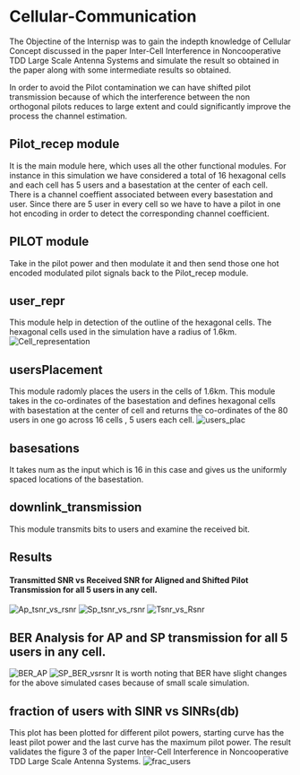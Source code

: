 # Cellular-Communication
The Objectine of the Internisp was to gain the indepth knowledge of Cellular Concept discussed in the paper Inter-Cell Interference in Noncooperative TDD Large Scale Antenna Systems and simulate the result so obtained in the paper along with some intermediate results so obtained.

In order to avoid the Pilot contamination we can have shifted pilot transmission because of which the interference between the non orthogonal pilots reduces to large extent and could significantly improve the process the channel estimation.

## Pilot_recep module
It is the main module here, which uses all the other functional modules. For instance in this simulation we have considered a total of 16 hexagonal cells and each cell has 5 users and a basestation at the center of each cell. There is a channel coeffient associated between every basestation and user. Since there are 5 user in every cell so we have to have a pilot in one hot encoding in order to detect the corresponding channel coefficient.

## PILOT module
Take in the pilot power and then modulate it and then send those one hot encoded modulated pilot signals back to the Pilot_recep module.

## user_repr
This module help in detection of the outline of the hexagonal cells. The hexagonal cells used in the simulation have a radius of 1.6km.
![Cell_representation](https://user-images.githubusercontent.com/69033172/133429796-08268d12-c10a-491d-a8e8-a91b86815c2b.jpg)

## usersPlacement
This module radomly places the users in the cells of 1.6km. This module takes in the co-ordinates of the basestation and defines hexagonal cells with basestation at the center of cell and returns the co-ordinates of the 80 users in one go across 16 cells , 5 users each cell.
![users_plac](https://user-images.githubusercontent.com/69033172/133425103-9f6a57ff-82a2-4de5-8e77-14f5206bb151.jpg)

## basesations
It takes num as the input which is 16 in this case and gives us the uniformly spaced locations of the basestation.

## downlink_transmission
This module transmits bits to users and examine the received bit.

## Results
#### Transmitted SNR vs Received SNR for Aligned and Shifted Pilot Transmission for all 5 users in any cell.
![Ap_tsnr_vs_rsnr](https://user-images.githubusercontent.com/69033172/133425192-87cab0a6-996f-4ce1-9c61-0fb3afcdd017.jpg)
![Sp_tsnr_vs_rsnr](https://user-images.githubusercontent.com/69033172/133425443-4fce74cc-df43-4fa8-a7f3-f271ec1d19e9.jpg)
![Tsnr_vs_Rsnr](https://user-images.githubusercontent.com/69033172/133425489-393cfcd0-dbeb-473c-a773-03337d0f5d8d.jpg)

## BER Analysis for AP and SP transmission for all 5 users in any cell.
![BER_AP](https://user-images.githubusercontent.com/69033172/133425246-2850aef2-0f70-4e33-9dc8-cc59deb66d5c.jpg)
![SP_BER_vsrsnr](https://user-images.githubusercontent.com/69033172/133425357-77b2fb00-e38f-4906-b854-437368d3dafa.jpg)
It is worth noting that BER have slight changes for the above simulated cases because of small scale simulation.

## fraction of users with SINR vs SINRs(db)
This plot has been plotted for different pilot powers, starting curve has the least pilot power and the last curve has the maximum pilot power.
The result validates the figure 3 of the paper Inter-Cell Interference in Noncooperative TDD Large Scale Antenna Systems.
![frac_users](https://user-images.githubusercontent.com/69033172/133425302-84f6ded1-00e7-4e85-a38f-7448da2c7f4b.jpg)





